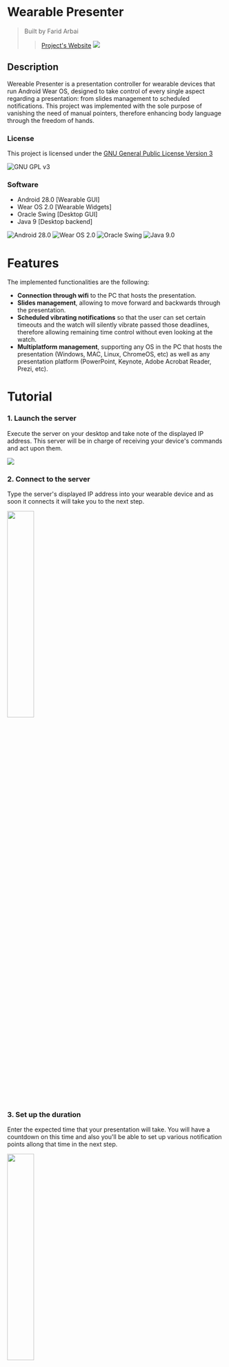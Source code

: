 # Wearable Presenter
> Built by Farid Arbai
>> [Project's Website](www.faridarbai.com/wearable-presenter)
![](./icons/wearable-presenter.png)

## Description
Wereable Presenter is a presentation controller for wearable devices that run Android Wear OS, designed to take control of every single aspect regarding a presentation: from slides management to scheduled notifications. This project was implemented with the sole purpose of vanishing the need of manual pointers, therefore enhancing body language through the freedom of hands.

### License
This project is licensed under the [GNU General Public License Version 3](LICENSE)

![GNU GPL v3](./icons/gpl_v3.png)

### Software
* Android 28.0 [Wearable GUI]
* Wear OS 2.0 [Wearable Widgets]
* Oracle Swing [Desktop GUI]
* Java 9 [Desktop backend]

![Android 28.0](./icons/android.png)
![Wear OS 2.0](./icons/wear-os.png)
![Oracle Swing](./icons/oracle.png)
![Java 9.0](./icons/java.png)

# Features
The implemented functionalities are the following:
* **Connection through wifi** to the PC that hosts the presentation.
* **Slides management**, allowing to move forward and backwards through the presentation.
* **Scheduled vibrating notifications** so that the user can set certain timeouts and the watch will silently vibrate passed those deadlines, therefore allowing remaining time control without even looking at the watch.
* **Multiplatform management**, supporting any OS in the PC that hosts the presentation (Windows, MAC, Linux, ChromeOS, etc) as well as any presentation platform (PowerPoint, Keynote, Adobe Acrobat Reader, Prezi, etc).

# Tutorial
### 1. Launch the server
Execute the server on your desktop and take note of the displayed IP address. This server will be in charge of receiving your device's commands and act upon them.

<img src="./snapshots/server.png"/>

### 2. Connect to the server
Type the server's displayed IP address into your wearable device and as soon it connects it will take you to the next step.

<img src="./snapshots/ip.png" width="35%" height="35%"/>

### 3. Set up the duration
Enter the expected time that your presentation will take. You will have a countdown on this time and also you'll be able to set up various notification points allong that time in the next step.

<img src="./snapshots/duration.png" width="35%" height="35%"/>

### 4. Choose your notification points
Enter the points on which you would like to get notified in order to be aware of the remianing time. For example, we chose to be notified at minutes number 2, 5, 7 and 9 in the example bellow.

<img src="./snapshots/checkpoints.png" width="35%" height="35%"/>

### 5. Set the notification strength
Slide the displayed bar to modulate notification vibration strength depending on how sensitive you are. From 75% and above, all notifications are haptic and therefore silent.

<img src="./snapshots/vibration.png" width="35%" height="35%"/>

### 6. Control your presentation
Tap once into the screen to move forward through the presentation or double-tap in order to go back to the previous slide. If you would like to exit the presentation mode at any time, just keep the screen pressed and it'll take you to the previous set up screen.

<img src="./snapshots/presentation.png" width="35%" height="35%"/>

# Install
You can find both the wearable app and the desktop controller on the [project's website](http://www.faridarbai.com/wearable-presenter)














